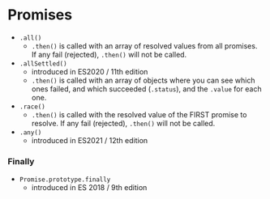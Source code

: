 # Promises

- `.all()`
    - `.then()` is called with an array of resolved values from all promises. If any fail (rejected), `.then()` will not be called.
- `.allSettled()`
    - introduced in ES2020 / 11th edition
    - `.then()` is called with an array of objects where you can see which ones failed, and which succeeded (`.status`), and the `.value` for each one.
- `.race()`
    - `.then()` is called with the resolved value of the FIRST promise to resolve. If any fail (rejected), `.then()` will not be called.
- `.any()`
    - introduced in ES2021 / 12th edition


### Finally

- `Promise.prototype.finally`
    - introduced in ES 2018 / 9th edition


